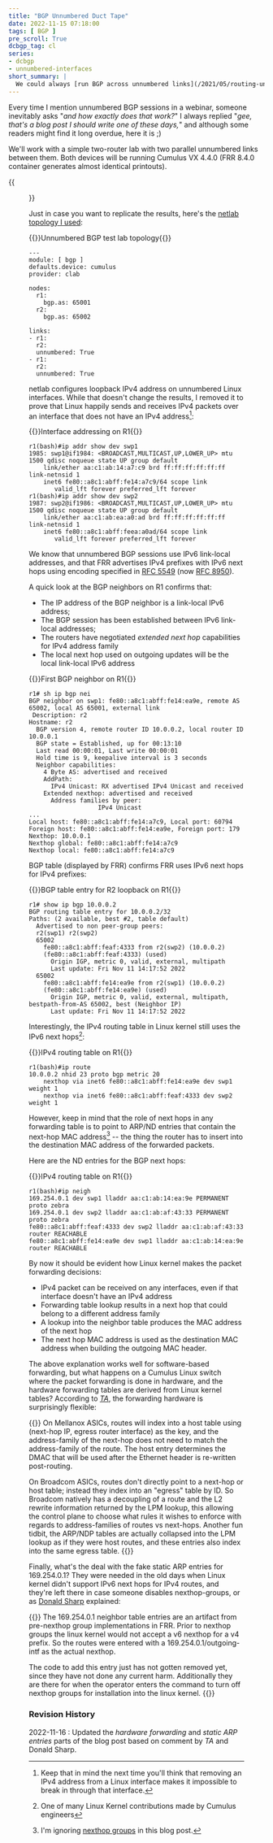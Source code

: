 ```yaml
---
title: "BGP Unnumbered Duct Tape"
date: 2022-11-15 07:18:00
tags: [ BGP ]
pre_scroll: True
dcbgp_tag: cl
series:
- dcbgp
- unnumbered-interfaces
short_summary: |
  We could always [run BGP across unnumbered links](/2021/05/routing-unnumbered-interfaces/#bgp) if we used an IGP or static routes to propagate the loopback addresses of adjacent nodes. Recently, many vendors started supporting another solution: run EBGP over IPv6 LLA and exchange IPv4 prefixes over that EBGP session using the next-hop encoding specified in [RFC 5549](https://www.rfc-editor.org/rfc/rfc5549.html). How exactly does that work?
---
```

Every time I mention unnumbered BGP sessions in a webinar, someone inevitably asks "_and how exactly does that work?_" I always replied "_gee, that's a blog post I should write one of these days,_" and although some readers might find it long overdue, here it is ;)

We'll work with a simple two-router lab with two parallel unnumbered links between them. Both devices will be running Cumulus VX 4.4.0 (FRR 8.4.0 container generates almost identical printouts).
<!--more-->
{{<figure src="/2022/11/bgp-unnumbered.png" caption="EBGP sessions in unnumbered BGP lab">}}

Just in case you want to replicate the results, here's the [netlab topology I used](https://github.com/ipspace/netlab-examples/tree/master/BGP/Unnumbered):

{{<cc>}}Unnumbered BGP test lab topology{{</cc>}}
```
---
module: [ bgp ]
defaults.device: cumulus
provider: clab

nodes:
  r1:
    bgp.as: 65001
  r2:
    bgp.as: 65002

links:
- r1:
  r2:
  unnumbered: True
- r1:
  r2:
  unnumbered: True
```

netlab configures loopback IPv4 address on unnumbered Linux interfaces. While that doesn't change the results, I removed it to prove that Linux happily sends and receives IPv4 packets over an interface that does not have an IPv4 address[^IPSEC]:

[^IPSEC]: Keep that in mind the next time you'll think that removing an IPv4 address from a Linux interface makes it impossible to break in through that interface.

{{<cc>}}Interface addressing on R1{{</cc>}}
```
r1(bash)#ip addr show dev swp1
1985: swp1@if1984: <BROADCAST,MULTICAST,UP,LOWER_UP> mtu 1500 qdisc noqueue state UP group default
    link/ether aa:c1:ab:14:a7:c9 brd ff:ff:ff:ff:ff:ff link-netnsid 1
    inet6 fe80::a8c1:abff:fe14:a7c9/64 scope link
       valid_lft forever preferred_lft forever
r1(bash)#ip addr show dev swp2
1987: swp2@if1986: <BROADCAST,MULTICAST,UP,LOWER_UP> mtu 1500 qdisc noqueue state UP group default
    link/ether aa:c1:ab:ea:a0:ad brd ff:ff:ff:ff:ff:ff link-netnsid 1
    inet6 fe80::a8c1:abff:feea:a0ad/64 scope link
       valid_lft forever preferred_lft forever
```

We know that unnumbered BGP sessions use IPv6 link-local addresses, and that FRR advertises IPv4 prefixes with IPv6 next hops using encoding specified in [RFC 5549](https://www.rfc-editor.org/rfc/rfc5549.html) (now [RFC 8950](https://www.rfc-editor.org/rfc/rfc8950)).

A quick look at the BGP neighbors on R1 confirms that:

* The IP address of the BGP neighbor is a link-local IPv6 address;
* The BGP session has been established between IPv6 link-local addresses;
* The routers have negotiated _extended next hop_ capabilities for IPv4 address family
* The local next hop used on outgoing updates will be the local link-local IPv6 address

{{<cc>}}First BGP neighbor on R1{{</cc>}}
```
r1# sh ip bgp nei
BGP neighbor on swp1: fe80::a8c1:abff:fe14:ea9e, remote AS 65002, local AS 65001, external link
 Description: r2
Hostname: r2
  BGP version 4, remote router ID 10.0.0.2, local router ID 10.0.0.1
  BGP state = Established, up for 00:13:10
  Last read 00:00:01, Last write 00:00:01
  Hold time is 9, keepalive interval is 3 seconds
  Neighbor capabilities:
    4 Byte AS: advertised and received
    AddPath:
      IPv4 Unicast: RX advertised IPv4 Unicast and received
    Extended nexthop: advertised and received
      Address families by peer:
                   IPv4 Unicast
...
Local host: fe80::a8c1:abff:fe14:a7c9, Local port: 60794
Foreign host: fe80::a8c1:abff:fe14:ea9e, Foreign port: 179
Nexthop: 10.0.0.1
Nexthop global: fe80::a8c1:abff:fe14:a7c9
Nexthop local: fe80::a8c1:abff:fe14:a7c9
```

BGP table (displayed by FRR) confirms FRR uses IPv6 next hops for IPv4 prefixes:

{{<cc>}}BGP table entry for R2 loopback on R1{{</cc>}}
```
r1# show ip bgp 10.0.0.2
BGP routing table entry for 10.0.0.2/32
Paths: (2 available, best #2, table default)
  Advertised to non peer-group peers:
  r2(swp1) r2(swp2)
  65002
    fe80::a8c1:abff:feaf:4333 from r2(swp2) (10.0.0.2)
    (fe80::a8c1:abff:feaf:4333) (used)
      Origin IGP, metric 0, valid, external, multipath
      Last update: Fri Nov 11 14:17:52 2022
  65002
    fe80::a8c1:abff:fe14:ea9e from r2(swp1) (10.0.0.2)
    (fe80::a8c1:abff:fe14:ea9e) (used)
      Origin IGP, metric 0, valid, external, multipath, bestpath-from-AS 65002, best (Neighbor IP)
      Last update: Fri Nov 11 14:17:52 2022
```

Interestingly, the IPv4 routing table in Linux kernel still uses the IPv6 next hops[^6NH]:

[^6NH]: One of many Linux Kernel contributions made by Cumulus engineers

{{<cc>}}IPv4 routing table on R1{{</cc>}}
```
r1(bash)#ip route
10.0.0.2 nhid 23 proto bgp metric 20
	nexthop via inet6 fe80::a8c1:abff:fe14:ea9e dev swp1 weight 1
	nexthop via inet6 fe80::a8c1:abff:feaf:4333 dev swp2 weight 1
```

However, keep in mind that the role of next hops in any forwarding table is to point to ARP/ND entries that contain the next-hop MAC address[^NHG] -- the thing the router has to insert into the destination MAC address of the forwarded packets.

[^NHG]: I'm ignoring [nexthop groups](https://lwn.net/Articles/763950/) in this blog post.

Here are the ND entries for the BGP next hops:

{{<cc>}}IPv4 routing table on R1{{</cc>}}
```
r1(bash)#ip neigh
169.254.0.1 dev swp1 lladdr aa:c1:ab:14:ea:9e PERMANENT proto zebra
169.254.0.1 dev swp2 lladdr aa:c1:ab:af:43:33 PERMANENT proto zebra
fe80::a8c1:abff:feaf:4333 dev swp2 lladdr aa:c1:ab:af:43:33 router REACHABLE
fe80::a8c1:abff:fe14:ea9e dev swp1 lladdr aa:c1:ab:14:ea:9e router REACHABLE
```

By now it should be evident how Linux kernel makes the packet forwarding decisions:

* IPv4 packet can be received on any interfaces, even if that interface doesn't have an IPv4 address
* Forwarding table lookup results in a next hop that could belong to a different address family
* A lookup into the neighbor table produces the MAC address of the next hop
* The next hop MAC address is used as the destination MAC address when building the outgoing MAC header.

The above explanation works well for software-based forwarding, but what happens on a Cumulus Linux switch where the packet forwarding is done in hardware, and the hardware forwarding tables are derived from Linux kernel tables? According to [_TA_](#1513), the forwarding hardware is surprisingly flexible:

{{<long-quote>}}
On Mellanox ASICs, routes will index into a host table using (next-hop IP, egress router interface) as the key, and the address-family of the next-hop does not need to match the address-family of the route. The host entry determines the DMAC that will be used after the Ethernet header is re-written post-routing.

On Broadcom ASICs, routes don't directly point to a next-hop or host table; instead they index into an "egress" table by ID. So Broadcom natively has a decoupling of a route and the L2 rewrite information returned by the LPM lookup, this allowing the control plane to choose what rules it wishes to enforce with regards to address-families of routes vs next-hops. Another fun tidbit, the ARP/NDP tables are actually collapsed into the LPM lookup as if they were host routes, and these entries also index into the same egress table.
{{</long-quote>}}

Finally, what's the deal with the fake static ARP entries for 169.254.0.1? They were needed in the old days when Linux kernel didn't support IPv6 next hops for IPv4 routes, and they're left there in case someone disables nexthop-groups, or as [Donald Sharp](https://www.linkedin.com/in/donaldsharp/) explained:

{{<long-quote>}}
The 169.254.0.1 neighbor table entries are an artifact from pre-nexthop group implementations in FRR. Prior to nexthop groups the linux kernel would not accept a v6 nexthop for a v4 prefix. So the routes were entered with a 169.254.0.1/outgoing-intf as the actual nexthop.

The code to add this entry just has not gotten removed yet, since they have not done any current harm. Additionally they are there for when the operator enters the command to turn off nexthop groups for installation into the linux kernel.
{{</long-quote>}}

### Revision History

2022-11-16
: Updated the _hardware forwarding_ and _static ARP entries_ parts of the blog post based on comment by _TA_ and Donald Sharp.